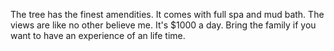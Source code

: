 The tree has the finest amendities. It comes with full spa and mud bath. The views are like no other believe me. It's $1000 a day. Bring the family if you want to have an experience of an life time.